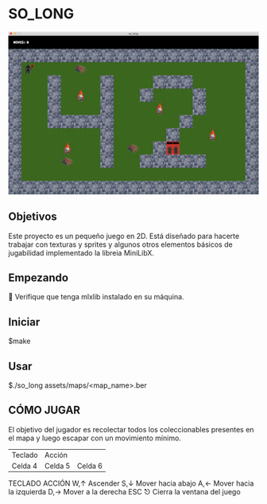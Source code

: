 <h1> SO_LONG </h1>

<img width="1215" alt="Screen_Shot" src="https://github.com/Jcamil097/42course/blob/main/soLong/assets/images/Screen_Shot.png">


<h2> Objetivos </h2>

<p> Este proyecto es un pequeño juego en 2D. Está diseñado para hacerte trabajar con texturas y sprites y algunos otros elementos básicos de jugabilidad implementado la libreia MiniLibX. </p>

<h2> Empezando </h2>

🚨 Verifique que tenga mlxlib instalado en su máquina.

<h2> Iniciar </h2>

$make

<h2> Usar </h2>

$./so_long assets/maps/<map_name>.ber

<h2> CÓMO JUGAR </h2>

El objetivo del jugador es recolectar todos los coleccionables presentes en el mapa y luego escapar con un movimiento mínimo.

<table class="default">
  <tr>
    <td>Teclado</td>
    <td>Acción</td>
  </tr>
  <tr>
    <td>Celda 4</td>
    <td>Celda 5</td>
    <td>Celda 6</td>
  </tr>
</table>

TECLADO	ACCIÓN
W,↑	Ascender
S,↓	Mover hacia abajo
A,←	Mover hacia la izquierda
D,→	Mover a la derecha
ESC ⎋	Cierra la ventana del juego
